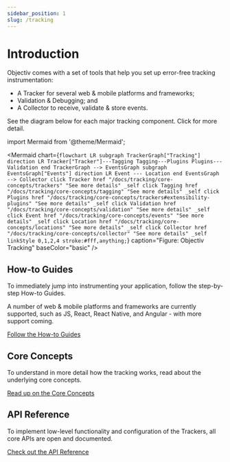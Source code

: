 ```yaml
---
sidebar_position: 1
slug: /tracking
---
```


# Introduction

Objectiv comes with a set of tools that help you set up error-free tracking instrumentation:
* A Tracker for several web & mobile platforms and frameworks;
* Validation & Debugging; and
* A Collector to receive, validate & store events.

See the diagram below for each major tracking component. Click for more detail.

import Mermaid from '@theme/Mermaid';

<Mermaid chart={`
	flowchart LR
    subgraph TrackerGraph["Tracking"]
      direction LR
      Tracker["Tracker"]---Tagging
      Tagging---Plugins
      Plugins---Validation
    end
    TrackerGraph --> EventsGraph
    subgraph EventsGraph["Events"]
      direction LR
      Event --- Location
    end
    EventsGraph --> Collector
    click Tracker href "/docs/tracking/core-concepts/trackers" "See more details" _self
    click Tagging href "/docs/tracking/core-concepts/tagging" "See more details" _self
    click Plugins href "/docs/tracking/core-concepts/trackers#extensibility-plugins" "See more details" _self
    click Validation href "/docs/tracking/core-concepts/validation" "See more details" _self
    click Event href "/docs/tracking/core-concepts/events" "See more details" _self
    click Location href "/docs/tracking/core-concepts/locations" "See more details" _self
    click Collector href "/docs/tracking/core-concepts/collector" "See more details" _self
    linkStyle 0,1,2,4 stroke:#fff,anything;
`} caption="Figure: Objectiv Tracking" baseColor="basic" />

## How-to Guides
To immediately jump into instrumenting your application, follow the step-by-step How-to Guides.

A number of web & mobile platforms and frameworks are currently supported, such as JS, React, React Native, 
and Angular - with more support coming.

[Follow the How-to Guides](how-to-guides)

## Core Concepts
To understand in more detail how the tracking works, read about the underlying core concepts.

[Read up on the Core Concepts](core-concepts)

## API Reference
To implement low-level functionality and configuration of the Trackers, all core APIs are open and documented. 

[Check out the API Reference](api-reference)